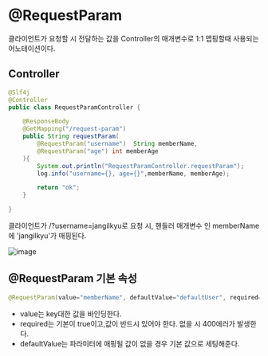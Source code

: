 
# **@RequestParam**

클라이언트가 요청할 시 전달하는 값을 Controller의 매개변수로 1:1 맵핑할때 사용되는 어노테이션이다.

## Controller

```java
@Slf4j
@Controller
public class RequestParamController {

    @ResponseBody
    @GetMapping("/request-param")
    public String requestParam(
        @RequestParam("username")  String memberName,
        @RequestParam("age") int memberAge
    ){
        System.out.println("RequestParamController.requestParam");
        log.info("username={}, age={}",memberName, memberAge);

        return "ok";
    }

}
```

클라이언트가 /?username=jangilkyu로 요청 시, 핸들러 매개변수 인 memberName에 'jangilkyu'가 매핑된다. 

![image](https://user-images.githubusercontent.com/69107255/128355501-67472196-2fb1-4b38-a076-851f13831c9d.png)


## **@RequestParam 기본 속성**

```java
@RequestParam(value="memberName", defaultValue="defaultUser", required= false) String memberName)
```

- value는 key대한 값을 바인딩한다.
- required는 기본이 true이고,값이 반드시 있어야 한다. 없을 시 400에러가 발생한다.
- defaultValue는 파라미터에 매핑될 값이 없을 경우 기본 값으로 세팅해준다.